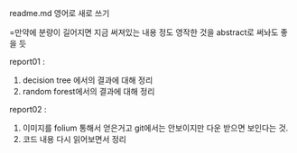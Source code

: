 readme.md 영어로 새로 쓰기

=만약에 분량이 길어지면 지금 써져있는 내용 정도 영작한 것을 abstract로 써놔도 좋을 듯

report01 :

1) decision tree 에서의 결과에 대해 정리
2) random forest에서의 결과에 대해 정리


report02 :

1) 이미지를 folium 통해서 얻은거고 git에서는 안보이지만 다운 받으면 보인다는 것.
2) 코드 내용 다시 읽어보면서 정리
